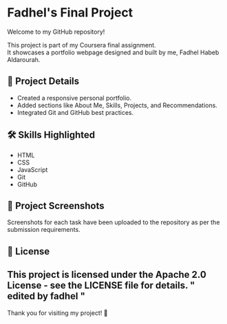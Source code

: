 # Fadhel's Final Project

Welcome to my GitHub repository!

This project is part of my Coursera final assignment.  
It showcases a portfolio webpage designed and built by me, Fadhel Habeb Aldarourah.

## 📄 Project Details
- Created a responsive personal portfolio.
- Added sections like About Me, Skills, Projects, and Recommendations.
- Integrated Git and GitHub best practices.

## 🛠️ Skills Highlighted
- HTML
- CSS
- JavaScript
- Git
- GitHub

## 📸 Project Screenshots
Screenshots for each task have been uploaded to the repository as per the submission requirements.

## 📜 License
This project is licensed under the Apache 2.0 License - see the LICENSE file for details.
" edited by fadhel "
---

Thank you for visiting my project! 🚀
